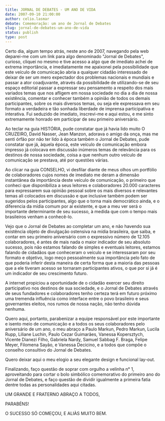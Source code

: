 ```yaml
---
title: JORNAL DE DEBATES - UM ANO DE VIDA
date: 2007-09-10 21:00:00
author: celio.lasmar
debate: Comemoração: um ano de Jornal de Debates
slug: jornal-de-debates-um-ano-de-vida
status: publish 
type: post
---
```


Certo dia, algum tempo atrás, neste ano de 2007, navegando pela web deparei-me com um link para algo denominado "Jornal de Debates", curioso, cliquei no mesmo e tive acesso a algo que de imediato achei de extrema importância, e imediatamente me apaixonei pela possibilidade que este veículo de comunicação abria a qualquer cidadão interessado de deixar de ser um mero expectador dos problemas nacionais e mundiais e passar a ator coadjuvante, através da possibilidade de utilizando-se de seu espaço editorial passar a expressar seu pensamento a respeito dos mais variados temas que nos afligem em nossa sociedade no dia a dia de nossa existência, comentar e conhecer também a opinião de todos os demais participantes, sobre os mais diversos temas, ou seja ele expressava em seu formato a verdadeira e tão sonhada liberdade de imprensa participativa e interativa. Fui seduzido de imediato, inscrevi-me e aqui estou, e me sinto extremamente honrado em participar de seu primeiro aniversário.   

Ao teclar na guia HISTÓRIA, pude constatar que já havia lido muito O CRUZEIRO, David Nasser, Jean Manzon, adorava o amigo da onça, mas me senti órfão por não ter lido à época também o Jornal de Debates, pude constatar que já, àquela época, este veículo de comunicação embora impresso já colocava em discussão inúmeros temas de relevância para os destinos de nossa sociedade, coisa a que nenhum outro veículo de comunicação se prestava, até por questões várias.  

Ao clicar na guia CONSELHO, vi desfilar diante de meus olhos um portfólio de colaboradores cujos nomes de imediato me deram a dimensão instantânea da importância deste veículo de comunicação, o primeiro que conheci que disponibiliza a seus leitores e colaboradores 20.000 caracteres para expressarem sua opinião pessoal sobre os mais diversos e relevantes temas ali colocados em discussão e que inclusive também podem ser sugeridos pelos participantes, algo que o torna mais democrático ainda, e o diferencia da mídia comum por aí existente, e que a meu ver será o importante determinante de seu sucesso, à medida que com o tempo mais brasileiros venham a conhecê-lo.  

Vejo que o Jornal de Debates ao completar um ano, e não havendo sua existência objeto de divulgação ostensiva na mídia brasileira, que saiba, e contar em seu primeiro aniversário com o expressivo número de 12.105 colaboradores, é antes de mais nada o maior indicador de seu absoluto sucesso, pois não estamos falando de simples e eventuais leitores, estamos falando de cidadãos que conheceram o veículo e se interessaram por seu formato e objetivo, logo meço pessoalmente sua importância pelo fato de que poderia inferir desta maneira de certa forma que a maioria das pessoas que a ele tiveram acesso se tornaram participantes ativos, o que por si já é um indicador de seu crescimento futuro.   

A internet propiciou a oportunidade de o cidadão exercer seu direito participativo nos destinos de sua sociedade, e o Jornal de Debates através de seus fundadores e colaboradores tenho certeza terá em futuro próximo uma tremenda influência como interface entre o povo brasileiro e seus governantes eleitos, nos rumos de nossa nação, não tenho dúvida nenhuma.  

Quero aqui, portanto, parabenizar a equipe responsável por este importante e isento meio de comunicação e a todos os seus colaboradores pelo aniversário de um ano, o meu abraço a Paulo Markun, Pedro Markun, Lucila Rupp, Liliane Luchin, Paulo Cezar Guimarães, Vanessa Kopersztych, Vicente Dianezi Filho, Gabriela Nardy, Samuel Sabbag F. Braga, Felipe Meyer, Filomena Sayão, e Vanessa Decicino, e a todos que compõe o conselho consultivo do Jornal de Debates.  

Quero deixar aqui o meu elogio a seu elegante design e funcional lay-out.  

Finalizando, faço questão de soprar com orgulho a velinha n° 1, aproveitando para cortar o bolo simbólico comemorativo do primeiro ano do Jornal de Debates, e faço questão de dividir igualmente a primeira fatia dentre todas as personalidades aqui citadas.  

UM GRANDE E FRATERNO ABRAÇO A TODOS,   

PARABÉNS!  

O SUCESSO SÓ COMEÇOU, E ALIÀS MUITO BEM.
